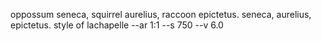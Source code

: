oppossum seneca, squirrel aurelius, raccoon epictetus. seneca, aurelius, epictetus. style of lachapelle --ar 1:1 --s 750 --v 6.0 